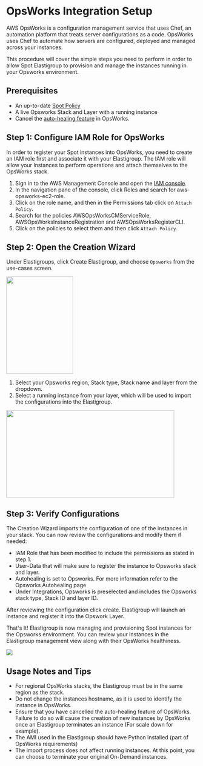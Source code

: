 # OpsWorks Integration Setup

AWS OpsWorks is a configuration management service that uses Chef, an automation platform that treats server configurations as a code. OpsWorks uses Chef to automate how servers are configured, deployed and managed across your instances.

This procedure will cover the simple steps you need to perform in order to allow Spot Elastigroup to provision and manage the instances running in your Opsworks environment.

## Prerequisites

- An up-to-date [Spot Policy](administration/api/spot-policy-in-aws)
- A live Opsworks Stack and Layer with a running instance
- Cancel the [auto-healing feature](https://docs.aws.amazon.com/opsworks/latest/userguide/workinginstances-autohealing.html) in OpsWorks.

## Step 1: Configure IAM Role for OpsWorks

In order to register your Spot instances into OpsWorks, you need to create an IAM role first and associate it with your Elastigroup. The IAM role will allow your Instances to perform operations and attach themselves to the OpsWorks stack.

1. Sign in to the AWS Management Console and open the [IAM console](https://console.aws.amazon.com/iam/).
2. In the navigation pane of the console, click Roles and search for aws-opsworks-ec2-role.
3. Click on the role name, and then in the Permissions tab click on `Attach Policy`.
4. Search for the policies AWSOpsWorksCMServiceRole, AWSOpsWorksInstanceRegistration and AWSOpsWorksRegisterCLI.
5. Click on the policies to select them and then click `Attach Policy`.

## Step 2: Open the Creation Wizard

Under Elastigroups, click Create Elastigroup, and choose `Opsworks` from the use-cases screen.

<img src="/elastigroup/_media/opsworks-integration-01.png" width="176" height="257" />

1. Select your Opsworks region, Stack type, Stack name and layer from the dropdown.
2. Select a running instance from your layer, which will be used to import the configurations into the Elastigroup.

<img src="/elastigroup/_media/opsworks-integration-02.png" width="443" height="231" />

## Step 3: Verify Configurations

The Creation Wizard imports the configuration of one of the instances in your stack. You can now review the configurations and modify them if needed:

- IAM Role that has been modified to include the permissions as stated in step 1.
- User-Data that will make sure to register the instance to Opsworks stack and layer.
- Autohealing is set to Opsworks. For more information refer to the Opsworks Autohealing page
- Under Integrations, Opsworks is preselected and includes the Opsworks stack type, Stack ID and layer ID.

After reviewing the configuration click create. Elastigroup will launch an instance and register it into the Opswork Layer.

That's It! Elastigroup is now managing and provisioning Spot instances for the Opsworks environment. You can review your instances in the Elastigroup management view along with their OpsWorks healthiness.

<img src="/elastigroup/_media/opsworks-integration-03.png" />

## Usage Notes and Tips

- For regional OpsWorks stacks, the Elastigroup must be in the same region as the stack.
- Do not change the instances hostname, as it is used to identify the instance in OpsWorks.
- Ensure that you have cancelled the auto-healing feature of OpsWorks. Failure to do so will cause the creation of new instances by OpsWorks once an Elastigroup terminates an instance (For scale down for example).
- The AMI used in the Elastigroup should have Python installed (part of OpsWorks requirements)
- The import process does not affect running instances. At this point, you can choose to terminate your original On-Demand instances.
